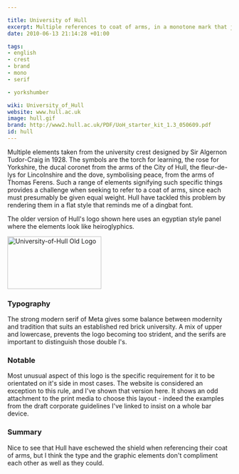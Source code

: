 ```yaml
---

title: University of Hull
excerpt: Multiple references to coat of arms, in a monotone mark that jars slightly.
date: 2010-06-13 21:14:28 +01:00

tags:
- english
- crest
- brand
- mono
- serif

- yorkshumber

wiki: University_of_Hull
website: www.hull.ac.uk
image: hull.gif
brand: http://www2.hull.ac.uk/PDF/UoH_starter_kit_1.3_050609.pdf
id: hull
---
```


Multiple elements taken from the university crest designed by Sir Algernon Tudor-Craig in 1928. The symbols are the torch for learning, the rose for Yorkshire, the ducal coronet from the arms of the City of Hull, the fleur-de-lys for Lincolnshire and the dove, symbolising peace, from the arms of Thomas Ferens. Such a range of elements signifying such specific things provides a challenge when seeking to refer to a coat of arms, since each must presumably be given equal weight. Hull have tackled this problem by rendering them in a flat style that reminds me of a dingbat font.

The older version of Hull's logo shown here uses an egyptian style panel where the elements look like heiroglyphics.

<img src="./images/32.gif" alt="University-of-Hull Old Logo" title="University-of-Hull Old Logo" width="211" height="118" class="alignnone size-full wp-image-623" />

### Typography

The strong modern serif of Meta gives some balance between modernity and tradition that suits an established red brick university. A mix of upper and lowercase, prevents the logo becoming too strident, and the serifs are important to distinguish those double l's.  

### Notable

Most unusual aspect of this logo is the specific requirement for it to be orientated on it's side in most cases. The website is considered an exception to this rule, and I've shown that version here. It shows an odd attachment to the print media to choose this layout - indeed the examples from the draft corporate guidelines I've linked to insist on a whole bar device.

### Summary

Nice to see that Hull have eschewed the shield when referencing their coat of arms, but I think the type and the graphic elements don't compliment each other as well as they could.
